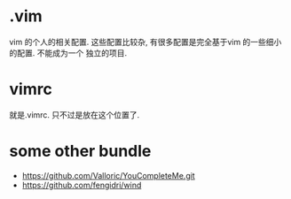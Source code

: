.vim
====
vim 的个人的相关配置.
这些配置比较杂, 有很多配置是完全基于vim 的一些细小的配置. 不能成为一个
独立的项目.

vimrc
======
就是.vimrc. 只不过是放在这个位置了.

some other bundle
=====
* https://github.com/Valloric/YouCompleteMe.git
* https://github.com/fengidri/wind

